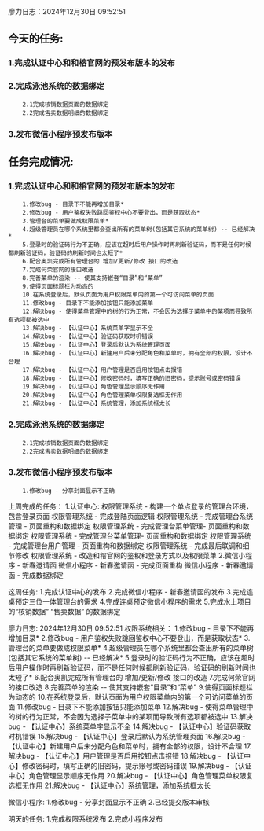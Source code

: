 廖力日志：2024年12月30日 09:52:51
## 今天的任务:
### 1.完成认证中心和和榕官网的预发布版本的发布
### 2.完成泳池系统的数据绑定
		2.1完成核销数据页面的数据绑定
		2.2完成售卖数据明细的数据绑定
### 3.发布微信小程序预发布版本

## 任务完成情况:

### 1.完成认证中心和和榕官网的预发布版本的发布
		1.修改bug - 目录下不能再增加目录*
		2.修改bug - 用户鉴权失败跳回鉴权中心不要登出，而是获取状态*
		3.管理台的菜单要做成权限菜单*
		4.超级管理员在哪个系统里都会查出所有的菜单树(包括其它系统的菜单树) -- 已经解决*
		5.登录时的验证码行为不正确，应该在超时后用户操作时再刷新验证码，而不是任何时候都刷新验证码，验证码的刷新时间也太短了*
		6.配合奥凯完成所有管理台的 增加/更新/修改 接口的改造
		7.完成何荣官网的接口改造
		8.完善菜单的渲染 -- 使其支持嵌套“目录”和“菜单”
		9.使得页面标题栏为动态的
		10.在系统登录后，默认页面为用户权限菜单内的第一个可访问菜单的页面
		11.修改bug - 目录下不能添加按钮只能添加菜单
		12.解决bug - 使得菜单管理中的树的行为正常，不会因为选择子菜单中的某项而导致所有选项都被选中
		13.解决bug - 【认证中心】系统菜单字显示不全
		14.解决bug - 【认证中心】验证码获取时机错误
		15.解决bug - 【认证中心】登录后默认为系统管理页面
		16.解决bug - 【认证中心】新建用户后未分配角色和菜单时，拥有全部的权限，设计不合理
		17.解决bug - 【认证中心】用户管理是否启用按钮点击报错
		18.解决bug - 【认证中心】修改密码时，填写正确的旧密码，提示账号或密码错误
		19.解决bug - 【认证中心】角色管理显示顺序无作用
		20.解决bug - 【认证中心】角色管理菜单权限复选框无作用
		21.解决bug - 【认证中心】系统管理，添加系统框太长

### 2.完成泳池系统的数据绑定
		2.1完成核销数据页面的数据绑定
		2.2完成售卖数据明细的数据绑定

### 3.发布微信小程序预发布版本
		1.修改bug - 分享封面显示不正确



上周完成的任务：
1.认证中心:
		权限管理系统 - 构建一个单点登录的管理台环境，包含登录页面
		权限管理系统 - 完成登陆页面逻辑
		权限管理系统 - 完成管理台系统管理 - 页面重构和数据绑定
		权限管理系统 - 完成管理台菜单管理- 页面重构和数据绑定
		权限管理系统 - 完成管理台菜单管理- 页面重构和数据绑定
		权限管理系统 - 完成管理台用户管理 - 页面重构和数据绑定
		权限管理系统 - 完成最后联调和细节修改
		权限管理系统 - 改造和榕官网的鉴权和登录方式以及权限菜单
2.微信小程序 - 新春邀请函
		微信小程序 - 新春邀请函 - 完成页面重构
		微信小程序 - 新春邀请函 - 完成数据绑定

这周任务:
1.完成认证中心的发布
2.完成微信小程序 - 新春邀请函的发布
3.完成连桌预定三位一体管理台的需求
4.完成连桌预定微信小程序的需求
5.完成水上项目的“核销数据” “售卖数据” 的数据绑定




廖力日志: 2024年12月30日 09:52:51
权限系统相关：
	1.修改bug - 目录下不能再增加目录*
	2.修改bug - 用户鉴权失败跳回鉴权中心不要登出，而是获取状态*
	3.管理台的菜单要做成权限菜单*
	4.超级管理员在哪个系统里都会查出所有的菜单树(包括其它系统的菜单树) -- 已经解决*
	5.登录时的验证码行为不正确，应该在超时后用户操作时再刷新验证码，而不是任何时候都刷新验证码，验证码的刷新时间也太短了*
	6.配合奥凯完成所有管理台的 增加/更新/修改 接口的改造
	7.完成何荣官网的接口改造
	8.完善菜单的渲染 -- 使其支持嵌套“目录”和“菜单”
	9.使得页面标题栏为动态的
	10.在系统登录后，默认页面为用户权限菜单内的第一个可访问菜单的页面
	11.修改bug - 目录下不能添加按钮只能添加菜单
	12.解决bug - 使得菜单管理中的树的行为正常，不会因为选择子菜单中的某项而导致所有选项都被选中
	13.解决bug - 【认证中心】系统菜单字显示不全
	14.解决bug - 【认证中心】验证码获取时机错误
	15.解决bug - 【认证中心】登录后默认为系统管理页面
	16.解决bug - 【认证中心】新建用户后未分配角色和菜单时，拥有全部的权限，设计不合理
	17.解决bug - 【认证中心】用户管理是否启用按钮点击报错
	18.解决bug - 【认证中心】修改密码时，填写正确的旧密码，提示账号或密码错误
	19.解决bug - 【认证中心】角色管理显示顺序无作用
	20.解决bug - 【认证中心】角色管理菜单权限复选框无作用
	21.解决bug - 【认证中心】系统管理，添加系统框太长

微信小程序:
	1.修改bug - 分享封面显示不正确	
	2.已经提交版本审核

明天的任务:
1.完成权限系统发布
2.完成小程序发布



